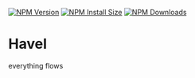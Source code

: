 
[![NPM Version][npm-version-image]][npm-url]
[![NPM Install Size][npm-install-size-image]][npm-install-size-url]
[![NPM Downloads][npm-downloads-image]][npm-downloads-url]

[npm-version-image]: https://badgen.net/npm/v/havel
[npm-url]: https://npmjs.org/package/havel

[npm-install-size-image]: https://badgen.net/packagephobia/install/havel
[npm-install-size-url]: https://packagephobia.com/result?p=havel

[npm-downloads-image]: https://badgen.net/npm/dm/havel
[npm-downloads-url]: https://npmcharts.com/compare/havel?minimal=true


# Havel

everything flows
